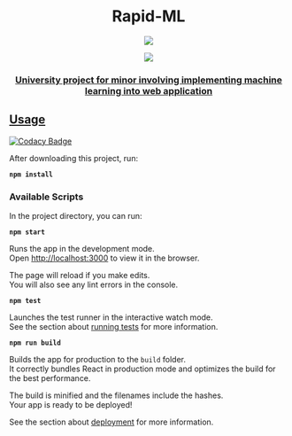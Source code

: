 <h1 align="center">Rapid-ML</h1>

<p align="center"><img src="https://encrypted-tbn0.gstatic.com/images?q=tbn:ANd9GcS36l3O99xOUf0lTiL-vr0JMR6-K62fLg75IbbniDXtpUuRWWM2"></p>
<p align="center">
<a href="https://circleci.com/gh/vaneker/rapid-ml"><img src="https://circleci.com/gh/vaneker/rapid-ml.svg?style=svg">
</p>

<h3 align="center">University project for minor involving implementing machine learning into web application</h3>

## Usage

[![Codacy Badge](https://api.codacy.com/project/badge/Grade/b4ad2451d1b249b9bd6ada6e1240967c)](https://app.codacy.com/app/vaneker/rapid-ml?utm_source=github.com&utm_medium=referral&utm_content=vaneker/rapid-ml&utm_campaign=Badge_Grade_Dashboard)

After downloading this project, run:

**`npm install`**

### Available Scripts

In the project directory, you can run:

**`npm start`**

Runs the app in the development mode.<br>
Open [http://localhost:3000](http://localhost:3000) to view it in the browser.

The page will reload if you make edits.<br>
You will also see any lint errors in the console.

**`npm test`**

Launches the test runner in the interactive watch mode.<br>
See the section about [running tests](https://facebook.github.io/create-react-app/docs/running-tests) for more information.

**`npm run build`**

Builds the app for production to the `build` folder.<br>
It correctly bundles React in production mode and optimizes the build for the best performance.

The build is minified and the filenames include the hashes.<br>
Your app is ready to be deployed!

See the section about [deployment](https://facebook.github.io/create-react-app/docs/deployment) for more information.
